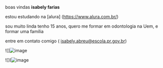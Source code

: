 boas vindas 
**isabely farias**

estou  estudando na [alura] (https://www.alura.com.br/)

sou muito linda 
tenho 15 anos, quero me formar em odontologia na Uem, e formar uma família 

entre em contato comigo ( isabely.abreu@escola.pr.gov.br)

![]![image](https://github.com/user-attachments/assets/3e1641d6-28df-45a5-b6a2-d626cd01e108)

![](![image](https://github.com/user-attachments/assets/f38e8b0f-d1c6-4c8c-ae8b-bc3e532daa06)
